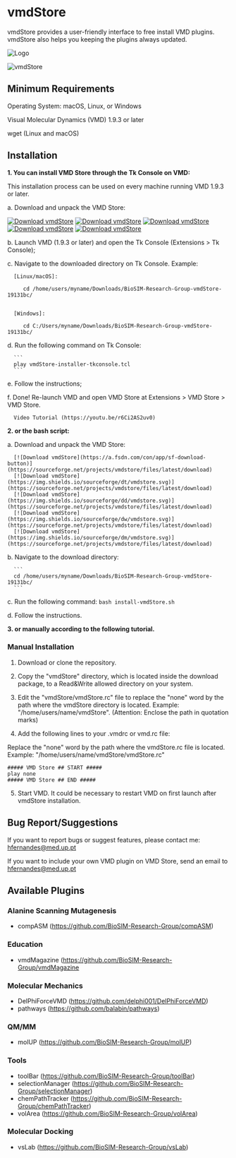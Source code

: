 # vmdStore
vmdStore provides a user-friendly interface to free install VMD plugins. vmdStore also helps you keeping the plugins always updated.

![Logo](https://i.imgur.com/fH1A93b.gif)

![vmdStore](https://i.imgur.com/pt2Yydd.jpg)

## Minimum Requirements
Operating System: macOS, Linux, or Windows

Visual Molecular Dynamics (VMD) 1.9.3 or later

wget (Linux and macOS)

## Installation 
**1. You can install VMD Store through the Tk Console on VMD:**

   This installation process can be used on every machine running VMD 1.9.3 or later.
   
   a. Download and unpack the VMD Store:
   
   [![Download vmdStore](https://a.fsdn.com/con/app/sf-download-button)](https://sourceforge.net/projects/vmdstore/files/latest/download)
   [![Download vmdStore](https://img.shields.io/sourceforge/dt/vmdstore.svg)](https://sourceforge.net/projects/vmdstore/files/latest/download)
   [![Download vmdStore](https://img.shields.io/sourceforge/dd/vmdstore.svg)](https://sourceforge.net/projects/vmdstore/files/latest/download)
   [![Download vmdStore](https://img.shields.io/sourceforge/dw/vmdstore.svg)](https://sourceforge.net/projects/vmdstore/files/latest/download)
   [![Download vmdStore](https://img.shields.io/sourceforge/dm/vmdstore.svg)](https://sourceforge.net/projects/vmdstore/files/latest/download)
   
   b. Launch VMD (1.9.3 or later) and open the Tk Console (Extensions > Tk Console);
   
   c. Navigate to the downloaded directory on Tk Console. Example:
   
      [Linux/macOS]:
   
         cd /home/users/myname/Downloads/BioSIM-Research-Group-vmdStore-19131bc/

      
      [Windows]:
   
         cd C:/Users/myname/Downloads/BioSIM-Research-Group-vmdStore-19131bc/
   
   d. Run the following command on Tk Console:
   
      ```
      play vmdStore-installer-tkconsole.tcl
      ```
   
   e. Follow the instructions;
   
   f. Done!
      Re-launch VMD and open VMD Store at Extensions > VMD Store > VMD Store.
      
      Video Tutorial (https://youtu.be/r6Ci2AS2uv0)
      

**2. or the bash script:**

   a. Download and unpack the VMD Store:
      
      [![Download vmdStore](https://a.fsdn.com/con/app/sf-download-button)](https://sourceforge.net/projects/vmdstore/files/latest/download)
      [![Download vmdStore](https://img.shields.io/sourceforge/dt/vmdstore.svg)](https://sourceforge.net/projects/vmdstore/files/latest/download)
      [![Download vmdStore](https://img.shields.io/sourceforge/dd/vmdstore.svg)](https://sourceforge.net/projects/vmdstore/files/latest/download)
      [![Download vmdStore](https://img.shields.io/sourceforge/dw/vmdstore.svg)](https://sourceforge.net/projects/vmdstore/files/latest/download)
      [![Download vmdStore](https://img.shields.io/sourceforge/dm/vmdstore.svg)](https://sourceforge.net/projects/vmdstore/files/latest/download)

   b. Navigate to the download directory:

      ```
      cd /home/users/myname/Downloads/BioSIM-Research-Group-vmdStore-19131bc/
      ```

   c. Run the following command:
      ```
      bash install-vmdStore.sh
      ```

   d. Follow the instructions.


**3. or manually according to the following tutorial.**


### Manual Installation
1. Download or clone the repository.

2. Copy the "vmdStore" directory, which is located inside the download package, to a Read&Write allowed directory on your system.

3. Edit the "vmdStore/vmdStore.rc" file to replace the "none" word by the path where the vmdStore directory is located. Example: "/home/users/name/vmdStore". (Attention: Enclose the path in quotation marks)

4. Add the following lines to your .vmdrc or vmd.rc file:

Replace the "none" word by the path where the vmdStore.rc file is located. Example: "/home/users/name/vmdStore/vmdStore.rc"

```
##### VMD Store ## START #####
play none
##### VMD Store ## END #####
```

5. Start VMD. It could be necessary to restart VMD on first launch after vmdStore installation.

## Bug Report/Suggestions
If you want to report bugs or suggest features, please contact me: hfernandes@med.up.pt

If you want to include your own VMD plugin on VMD Store, send an email to hfernandes@med.up.pt

## Available Plugins
### Alanine Scanning Mutagenesis
 - compASM (https://github.com/BioSIM-Research-Group/compASM)

### Education
 - vmdMagazine (https://github.com/BioSIM-Research-Group/vmdMagazine

### Molecular Mechanics
 - DelPhiForceVMD (https://github.com/delphi001/DelPhiForceVMD)
 - pathways (https://github.com/balabin/pathways)

### QM/MM
 - molUP (https://github.com/BioSIM-Research-Group/molUP)
 
### Tools
 - toolBar (https://github.com/BioSIM-Research-Group/toolBar)
 - selectionManager (https://github.com/BioSIM-Research-Group/selectionManager)
 - chemPathTracker (https://github.com/BioSIM-Research-Group/chemPathTracker)
 - volArea (https://github.com/BioSIM-Research-Group/volArea)

### Molecular Docking
 - vsLab (https://github.com/BioSIM-Research-Group/vsLab)
